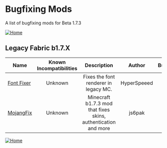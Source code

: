 # Bugfixing Mods

A list of bugfixing mods for Beta 1.7.3

[![Home](https://i.imgur.com/zGuelkW.png)](/README.md)

## Legacy Fabric b1.7.X
| Name | Known Incompatibilities | Description | Author | Bugfixing | [Label](/README.md#labels) |
| --- | :---: | :---: | :---: | :---: | :---: |
| [Font Fixer](https://modrinth.com/mod/font-fixer) | Unknown | Fixes the font renderer in legacy MC. | HyperSpeeed | Client | None |
| [MojangFix](https://modrinth.com/mod/mojangfix) | Unknown |   Minecraft b1.7.3 mod that fixes skins, authentication and more | js6pak | Client | None |

[![Home](https://i.imgur.com/zGuelkW.png)](/README.md)
